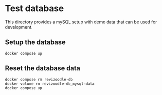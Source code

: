 # Test database

This directory provides a mySQL setup with demo data that can be used for development.

## Setup the database 
```
docker compose up
```

## Reset the database data
```
docker compose rm revizoodle-db
docker volume rm revizoodle-db_mysql-data
docker compose up
```

